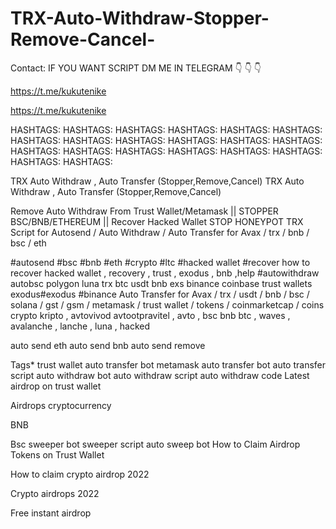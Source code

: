 # TRX-Auto-Withdraw-Stopper-Remove-Cancel-
Contact: IF YOU WANT SCRIPT DM ME IN TELEGRAM 👇 👇 👇

https://t.me/kukutenike

https://t.me/kukutenike

HASHTAGS: HASHTAGS: HASHTAGS: HASHTAGS:
HASHTAGS: HASHTAGS: HASHTAGS: HASHTAGS:
HASHTAGS: HASHTAGS: HASHTAGS: HASHTAGS:
HASHTAGS: HASHTAGS: HASHTAGS: HASHTAGS:
HASHTAGS: HASHTAGS: HASHTAGS: HASHTAGS:



TRX Auto Withdraw , Auto Transfer (Stopper,Remove,Cancel) 
TRX Auto Withdraw , Auto Transfer (Stopper,Remove,Cancel) 






Remove Auto Withdraw From Trust Wallet/Metamask || STOPPER BSC/BNB/ETHEREUM || Recover Hacked Wallet STOP HONEYPOT TRX Script for Autosend / Auto Withdraw / Auto Transfer for Avax / trx / bnb / bsc / eth

#autosend #bsc #bnb #eth #crypto #ltc #hacked wallet #recover how to recover hacked wallet , recovery , trust , exodus , bnb ,help #autowithdraw autobsc polygon luna trx btc usdt bnb exs binance coinbase trust wallets exodus#exodus #binance Auto Transfer for Avax / trx / usdt / bnb / bsc / solana / gst / gsm / metamask / trust wallet / tokens / coinmarketcap / coins crypto kripto , avtovivod avtootpravitel , avto , bsc bnb btc , waves , avalanche , lanche , luna , hacked

auto send eth auto send bnb auto send remove

Tags* trust wallet auto transfer bot metamask auto transfer bot auto transfer script auto withdraw bot auto withdraw script auto withdraw code Latest airdrop on trust wallet

Airdrops cryptocurrency

BNB

Bsc sweeper bot sweeper script auto sweep bot How to Claim Airdrop Tokens on Trust Wallet

How to claim crypto airdrop 2022

Crypto airdrops 2022

Free instant airdrop
